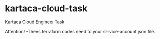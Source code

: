# kartaca-cloud-task
Kartaca Cloud Engineer Task

Attention!
-Thees terraform codes need to your service-account.json file.
